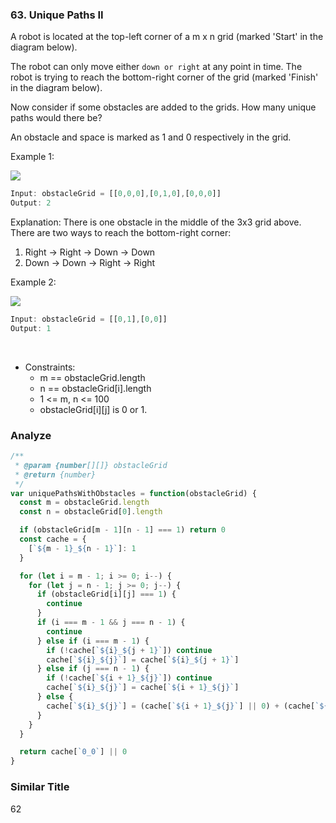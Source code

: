 ### 63. Unique Paths II

A robot is located at the top-left corner of a m x n grid (marked 'Start' in the diagram below).

The robot can only move either `down or right` at any point in time. The robot is trying to reach the bottom-right corner of the grid (marked 'Finish' in the diagram below).

Now consider if some obstacles are added to the grids. How many unique paths would there be?

An obstacle and space is marked as 1 and 0 respectively in the grid.

Example 1:

![](https://assets.leetcode.com/uploads/2020/11/04/robot1.jpg)

```js
Input: obstacleGrid = [[0,0,0],[0,1,0],[0,0,0]]
Output: 2
```

Explanation: There is one obstacle in the middle of the 3x3 grid above.
There are two ways to reach the bottom-right corner:
1. Right -> Right -> Down -> Down
2. Down -> Down -> Right -> Right

Example 2:

![](https://assets.leetcode.com/uploads/2020/11/04/robot2.jpg)

```js
Input: obstacleGrid = [[0,1],[0,0]]
Output: 1
```
 
* Constraints:
  * m == obstacleGrid.length
  * n == obstacleGrid[i].length
  * 1 <= m, n <= 100
  * obstacleGrid[i][j] is 0 or 1.

### Analyze

```js
/**
 * @param {number[][]} obstacleGrid
 * @return {number}
 */
var uniquePathsWithObstacles = function(obstacleGrid) {
  const m = obstacleGrid.length
  const n = obstacleGrid[0].length

  if (obstacleGrid[m - 1][n - 1] === 1) return 0
  const cache = {
    [`${m - 1}_${n - 1}`]: 1
  }

  for (let i = m - 1; i >= 0; i--) {
    for (let j = n - 1; j >= 0; j--) {
      if (obstacleGrid[i][j] === 1) {
        continue
      }
      if (i === m - 1 && j === n - 1) {
        continue
      } else if (i === m - 1) {
        if (!cache[`${i}_${j + 1}`]) continue
        cache[`${i}_${j}`] = cache[`${i}_${j + 1}`]
      } else if (j === n - 1) {
        if (!cache[`${i + 1}_${j}`]) continue
        cache[`${i}_${j}`] = cache[`${i + 1}_${j}`]
      } else {
        cache[`${i}_${j}`] = (cache[`${i + 1}_${j}`] || 0) + (cache[`${i}_${j + 1}`] || 0)
      }
    }
  }

  return cache[`0_0`] || 0
}
```

### Similar Title

62
